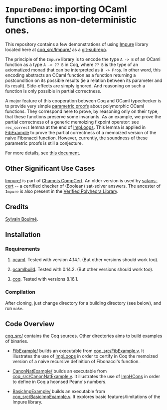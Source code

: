 # `ImpureDemo`: importing OCaml functions as non-deterministic ones.

This repository contains a few demonstrations of using
[Impure](https://github.com/boulme/Impure) library located here at
[coq_src/Impure/](coq_src/Impure/) as a
[git-subrepo](https://github.com/ingydotnet/git-subrepo).

The principle of the `Impure` library is to encode the type `A -> B`
of an OCaml function as a type `A -> ?? B` in Coq, where `?? B` is the
type of an axiomatized monad that can be interpreted as `B -> Prop`.
In other word, this encoding abstracts an OCaml function as a function
returning a postcondition on its possible results (ie a relation
between its parameter and its result). Side-effects are simply
ignored. And reasoning on such a function is only possible in partial
correctness.

A major feature of this cooperation between Coq and OCaml typechecker
is to provide very simple
[parametric proofs](http://homepages.inf.ed.ac.uk/wadler/topics/parametricity.html)
about polymorphic OCaml functions.  They correspond here to prove, by
reasoning only on their type, that these functions preserve some
invariants.  As an example, we prove the partial correctness of a
generic memoizing fixpoint operator: see `rec_correct` lemma at the
end of [ImpLoops](coq_src/Impure/ImpLoops.v).  This lemma is applied
in [FibExample](coq_src/FibExample.v) to prove the partial correctness
of a memoized version of the naive Fibonacci function.  However,
currently, the soundness of these parametric proofs is still a
conjecture.

For more details, see [this document](https://hal.science/tel-03356701).

## Other Significant Use Cases

[Impure/](https://github.com/boulme/Impure) is part of [Chamois CompCert](https://gricad-gitlab.univ-grenoble-alpes.fr/certicompil/Chamois-CompCert).
An older version is used by [satans-cert](https://github.com/boulme/satans-cert) -- a certified checker of (Boolean) sat-solver answers.
The ancester of `Impure` is also present in the [Verified Polyhedra Library](https://github.com/VERIMAG-Polyhedra/VPL).


## Credits

[Sylvain Boulmé](mailto:Sylvain.Boulme@univ-grenoble-alpes.fr).

## Installation

### Requirements

1. [ocaml](https://ocaml.org/docs/install.html). Tested with version 4.14.1. (But other versions should work too).

2. [ocamlbuild](https://github.com/ocaml/ocamlbuild). Tested with 0.14.2. (But other versions should work too).

3. [coq](https://coq.inria.fr/). Tested with versions 8.16.1. 

### Compilation

After cloning, just change directory for a building directory (see below), and run `make`.

## Code Overview

[coq_src/](coq_src/) contains the Coq sources. Other directories aims to build examples of binaries.

- [FibExample/](FibExample/) builds an executable from [coq_src/FibExample.v](coq_src/FibExample.v). It illustrates the use of [ImpLoops](coq_src/Impure/ImpLoops.v) in order to certify in Coq the memoized version of a naive recursive definition of Fibonacci's function.

- [CanonNatExample/](CanonNatExample/) builds an executable from [coq_src/CanonNatExample.v](coq_src/CanonNatExample.v). It illustrates the use of [ImpHCons](coq_src/Impure/ImpHCons.v) in order to define in Coq a hconsed Peano's numbers.

- [BasicImpExample/](BasicImpExample/) builds an executable from [coq_src/BasicImpExample.v](coq_src/BasicImpExample.v). It explores basic features/limitations of the Impure library.
